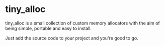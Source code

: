 tiny_alloc
====

tiny_alloc is a small collection of custom memory allocators with the aim of being simple, portable and easy to install.

Just add the source code to your project and you're good to go.


